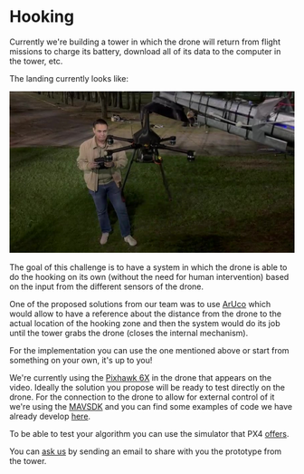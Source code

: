 # Hooking

Currently we're building a tower in which the drone will return from
flight missions to charge its battery, download all of its data to the
computer in the tower, etc.

The landing currently looks like:

[![Watch the video](/assets/preview-short.jpg)](/assets/landing-short.mp4)

The goal of this challenge is to have a system in which the drone is able to
do the hooking on its own (without the need for human intervention) based on
the input from the different sensors of the drone.

One of the proposed solutions from our team was to use [ArUco](https://docs.opencv.org/4.x/d5/dae/tutorial_aruco_detection.html) 
which would allow to have a reference about the distance from the drone
to the actual location of the hooking zone and then the system would do its job
until the tower grabs the drone (closes the internal mechanism).

For the implementation you can use the one mentioned above or start from something
on your own, it's up to you!

We're currently using the [Pixhawk 6X](https://docs.px4.io/main/en/flight_controller/pixhawk6x.html)
in the drone that appears on the video. Ideally the solution you propose will be
ready to test directly on the drone. For the connection to the drone to allow for
external control of it we're using the [MAVSDK](https://mavsdk.mavlink.io/main/en/index.html)
and you can find some examples of code we have already develop [here](https://github.com/covenant-org/openpilot/tree/master/tools/sim/bridge/gz/mavlink).

To be able to test your algorithm you can use the simulator that PX4 [offers](https://docs.px4.io/main/en/simulation/).

You can [ask us](mailto:eduardo@nuclea.solutions) by sending an email to share with you the
prototype from the tower.
